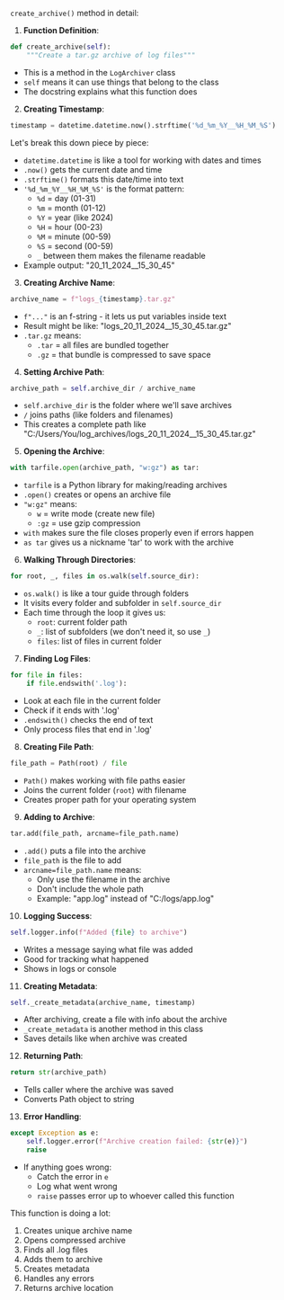 `create_archive()` method in detail:

1. **Function Definition**:

```python
def create_archive(self):
    """Create a tar.gz archive of log files"""
```

- This is a method in the `LogArchiver` class
- `self` means it can use things that belong to the class
- The docstring explains what this function does

2. **Creating Timestamp**:

```python
timestamp = datetime.datetime.now().strftime('%d_%m_%Y__%H_%M_%S')
```

Let's break this down piece by piece:

- `datetime.datetime` is like a tool for working with dates and times
- `.now()` gets the current date and time
- `.strftime()` formats this date/time into text
- `'%d_%m_%Y__%H_%M_%S'` is the format pattern:
  - `%d` = day (01-31)
  - `%m` = month (01-12)
  - `%Y` = year (like 2024)
  - `%H` = hour (00-23)
  - `%M` = minute (00-59)
  - `%S` = second (00-59)
  - `_` between them makes the filename readable
- Example output: "20_11_2024\_\_15_30_45"

3. **Creating Archive Name**:

```python
archive_name = f"logs_{timestamp}.tar.gz"
```

- `f"..."` is an f-string - it lets us put variables inside text
- Result might be like: "logs_20_11_2024\_\_15_30_45.tar.gz"
- `.tar.gz` means:
  - `.tar` = all files are bundled together
  - `.gz` = that bundle is compressed to save space

4. **Setting Archive Path**:

```python
archive_path = self.archive_dir / archive_name
```

- `self.archive_dir` is the folder where we'll save archives
- `/` joins paths (like folders and filenames)
- This creates a complete path like "C:/Users/You/log_archives/logs_20_11_2024\_\_15_30_45.tar.gz"

5. **Opening the Archive**:

```python
with tarfile.open(archive_path, "w:gz") as tar:
```

- `tarfile` is a Python library for making/reading archives
- `.open()` creates or opens an archive file
- `"w:gz"` means:
  - `w` = write mode (create new file)
  - `:gz` = use gzip compression
- `with` makes sure the file closes properly even if errors happen
- `as tar` gives us a nickname 'tar' to work with the archive

6. **Walking Through Directories**:

```python
for root, _, files in os.walk(self.source_dir):
```

- `os.walk()` is like a tour guide through folders
- It visits every folder and subfolder in `self.source_dir`
- Each time through the loop it gives us:
  - `root`: current folder path
  - `_`: list of subfolders (we don't need it, so use `_`)
  - `files`: list of files in current folder

7. **Finding Log Files**:

```python
for file in files:
    if file.endswith('.log'):
```

- Look at each file in the current folder
- Check if it ends with '.log'
- `.endswith()` checks the end of text
- Only process files that end in '.log'

8. **Creating File Path**:

```python
file_path = Path(root) / file
```

- `Path()` makes working with file paths easier
- Joins the current folder (`root`) with filename
- Creates proper path for your operating system

9. **Adding to Archive**:

```python
tar.add(file_path, arcname=file_path.name)
```

- `.add()` puts a file into the archive
- `file_path` is the file to add
- `arcname=file_path.name` means:
  - Only use the filename in the archive
  - Don't include the whole path
  - Example: "app.log" instead of "C:/logs/app.log"

10. **Logging Success**:

```python
self.logger.info(f"Added {file} to archive")
```

- Writes a message saying what file was added
- Good for tracking what happened
- Shows in logs or console

11. **Creating Metadata**:

```python
self._create_metadata(archive_name, timestamp)
```

- After archiving, create a file with info about the archive
- `_create_metadata` is another method in this class
- Saves details like when archive was created

12. **Returning Path**:

```python
return str(archive_path)
```

- Tells caller where the archive was saved
- Converts Path object to string

13. **Error Handling**:

```python
except Exception as e:
    self.logger.error(f"Archive creation failed: {str(e)}")
    raise
```

- If anything goes wrong:
  - Catch the error in `e`
  - Log what went wrong
  - `raise` passes error up to whoever called this function

This function is doing a lot:

1. Creates unique archive name
2. Opens compressed archive
3. Finds all .log files
4. Adds them to archive
5. Creates metadata
6. Handles any errors
7. Returns archive location
